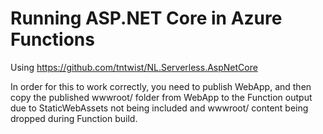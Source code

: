 # Running ASP.NET Core in Azure Functions

Using https://github.com/tntwist/NL.Serverless.AspNetCore

In order for this to work correctly, you need to publish WebApp, and then copy the published wwwroot/ folder from WebApp to the Function output due to StaticWebAssets not being included and wwwroot/ content being dropped during Function build.